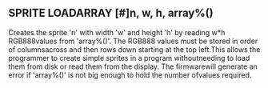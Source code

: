 ## SPRITE LOADARRAY [#]n, w, h, array%()

Creates the sprite 'n' with width 'w' and height 'h' by reading w*h RGB888values from 'array%()'. The RGB888 values must be stored in order of columnsacross and then rows down starting at the top left.This allows the programmer to create simple sprites in a program withoutneeding to load them from disk or read them from the display. The firmwarewill generate an error if 'array%()' is not big enough to hold the number ofvalues required.